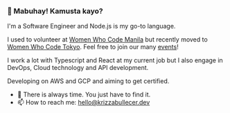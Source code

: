 ### 👋 Mabuhay! Kamusta kayo?


I'm a Software Engineer and Node.js is my go-to language. 

I used to volunteer at [Women Who Code Manila](https://www.womenwhocode.com/network/manila/) but recently moved to [Women Who Code Tokyo](https://www.womenwhocode.com/network/tokyo/). Feel free to join our many [events](https://members.womenwhocode.com/events)!

I work a lot with Typescript and React at my current job but I also engage in DevOps, Cloud technology and API development.

Developing on AWS and GCP and aiming to get certified. 

- 💬 There is always time. You just have to find it.
- 📫 How to reach me: [hello@krizzabullecer.dev](mailto:hello@krizzabullecer.dev)
